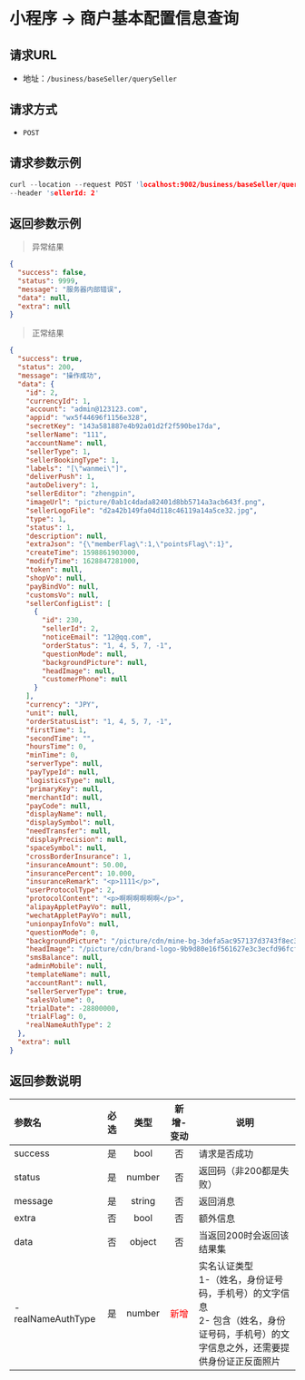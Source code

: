 # 小程序 -> 商户基本配置信息查询

## 请求URL

- 地址：`/business/baseSeller/querySeller`

## 请求方式

- `POST`

## 请求参数示例

```c
curl --location --request POST 'localhost:9002/business/baseSeller/querySeller' \
--header 'sellerId: 2'
```

## 返回参数示例

> 异常结果

```json
{
  "success": false,
  "status": 9999,
  "message": "服务器内部错误",
  "data": null,
  "extra": null
}
```

> 正常结果

```json
{
  "success": true,
  "status": 200,
  "message": "操作成功",
  "data": {
    "id": 2,
    "currencyId": 1,
    "account": "admin@123123.com",
    "appid": "wx5f44696f1156e328",
    "secretKey": "143a581887e4b92a01d2f2f590be17da",
    "sellerName": "111",
    "accountName": null,
    "sellerType": 1,
    "sellerBookingType": 1,
    "labels": "[\"wanmei\"]",
    "deliverPush": 1,
    "autoDelivery": 1,
    "sellerEditor": "zhengpin",
    "imageUrl": "picture/0ab1c4dada82401d8bb5714a3acb643f.png",
    "sellerLogoFile": "d2a42b149fa04d118c46119a14a5ce32.jpg",
    "type": 1,
    "status": 1,
    "description": null,
    "extraJson": "{\"memberFlag\":1,\"pointsFlag\":1}",
    "createTime": 1598861903000,
    "modifyTime": 1628847281000,
    "token": null,
    "shopVo": null,
    "payBindVo": null,
    "customsVo": null,
    "sellerConfigList": [
      {
        "id": 230,
        "sellerId": 2,
        "noticeEmail": "12@qq.com",
        "orderStatus": "1, 4, 5, 7, -1",
        "questionMode": null,
        "backgroundPicture": null,
        "headImage": null,
        "customerPhone": null
      }
    ],
    "currency": "JPY",
    "unit": null,
    "orderStatusList": "1, 4, 5, 7, -1",
    "firstTime": 1,
    "secondTime": "",
    "hoursTime": 0,
    "minTime": 0,
    "serverType": null,
    "payTypeId": null,
    "logisticsType": null,
    "primaryKey": null,
    "merchantId": null,
    "payCode": null,
    "displayName": null,
    "displaySymbol": null,
    "needTransfer": null,
    "displayPrecision": null,
    "spaceSymbol": null,
    "crossBorderInsurance": 1,
    "insuranceAmount": 50.00,
    "insurancePercent": 10.000,
    "insuranceRemark": "<p>1111</p>",
    "userProtocolType": 2,
    "protocolContent": "<p>啊啊啊啊啊啊</p>",
    "alipayAppletPayVo": null,
    "wechatAppletPayVo": null,
    "unionpayInfoVo": null,
    "questionMode": 0,
    "backgroundPicture": "/picture/cdn/mine-bg-3defa5ac957137d3743f8ec3de538885.png",
    "headImage": "/picture/cdn/brand-logo-9b9d80e16f561627e3c3ecfd96fcf300.png",
    "smsBalance": null,
    "adminMobile": null,
    "templateName": null,
    "accountRant": null,
    "sellerServerType": true,
    "salesVolume": 0,
    "trialDate": -28800000,
    "trialFlag": 0,
    "realNameAuthType": 2
  },
  "extra": null
}
```

## 返回参数说明

| 参数名 | 必选 | 类型 | 新增-变动 | 说明 |
| :------------------------ | :--:| :-----: | :-----: | -------------------------------------------------------- |
| success | 是 | bool | 否 |请求是否成功 |
| status | 是 | number |否 |返回码（非200都是失败） |
| message | 是 | string |否 |返回消息 |
| extra | 否 | bool |否 |额外信息 |
| data | 否 | object |否 |当返回200时会返回该结果集 |
| - realNameAuthType | 是 | number |<font color=red>新增</font> | 实名认证类型<br>1-（姓名，身份证号码，手机号）的文字信息<br>2-  包含（姓名，身份证号码，手机号）的文字信息之外，还需要提供身份证正反面照片 |

